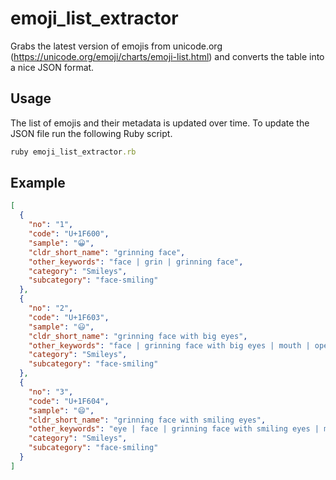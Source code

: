 # emoji_list_extractor

Grabs the latest version of emojis from unicode.org (https://unicode.org/emoji/charts/emoji-list.html) and converts the table into a nice JSON format. 

## Usage

The list of emojis and their metadata is updated over time. To update the JSON file run the following Ruby script.

```ruby
ruby emoji_list_extractor.rb
```

## Example

```json
[
  {
    "no": "1",
    "code": "U+1F600",
    "sample": "😀",
    "cldr_short_name": "grinning face",
    "other_keywords": "face | grin | grinning face",
    "category": "Smileys",
    "subcategory": "face-smiling"
  },
  {
    "no": "2",
    "code": "U+1F603",
    "sample": "😃",
    "cldr_short_name": "grinning face with big eyes",
    "other_keywords": "face | grinning face with big eyes | mouth | open | smile",
    "category": "Smileys",
    "subcategory": "face-smiling"
  },
  {
    "no": "3",
    "code": "U+1F604",
    "sample": "😄",
    "cldr_short_name": "grinning face with smiling eyes",
    "other_keywords": "eye | face | grinning face with smiling eyes | mouth | open | smile",
    "category": "Smileys",
    "subcategory": "face-smiling"
  }
]
```
